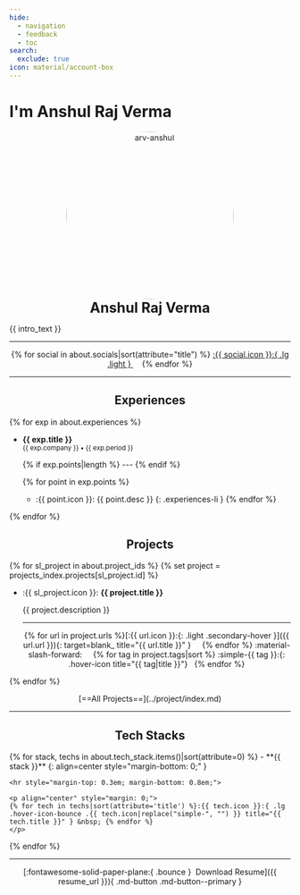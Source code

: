 ```yaml
---
hide:
  - navigation
  - feedback
  - toc
search:
  exclude: true
icon: material/account-box
---
```


# I'm Anshul Raj Verma

<style>
  @media (min-width: 900px) {
    main > div > div.md-content {
      max-width: 75%;
      margin: auto;
    }
  }
  article > h1 { display: none; }
  #my-projects-index { display: none; }
  .md-typeset ul:has(.experiences-li) { list-style-type: none; }
  .md-typeset ul li:has(.experiences-li),
  .md-typeset ul li.experiences-li {
    margin-left: 0;
  }
</style>

<p style="text-align: center; margin: 0px;" markdown>
  <img src="{{ avatar_url }}" alt="arv-anshul" style="width: 300px; border-radius: 50%;" />
  <p class="light" style="text-align: center; font-size: 25px; margin: 0px;"><strong>Anshul Raj Verma</strong></p>
</p>
<p style="text-align: justify;" markdown>{{ intro_text }}</p>

---

<p align="center" markdown>
{% for social in about.socials|sort(attribute="title") %}
<a href="{{ social.url }}" title="{{ social.title }}" > :{{ social.icon }}:{ .lg .light } </a>&nbsp; &nbsp;
{% endfor %}
</p>

---

<h2 class="light" align="center"><strong>Experiences</strong></h2>

{% for exp in about.experiences %}

<div class="grid cards" markdown>

  - **{{ exp.title }}**<br>
    <small>{{ exp.company }} **•** {{ exp.period }}</small>

    {% if exp.points|length %} --- {% endif %}

    {% for point in exp.points %}
    - :{{ point.icon }}: {{ point.desc }}
    {: .experiences-li }
    {% endfor %}

</div>

{% endfor %}

<h2 class="light" align="center"><strong>Projects</strong></h2>

{% for sl_project in about.project_ids %}
    {% set project = projects_index.projects[sl_project.id] %}

<div class="grid cards" markdown>

  - :{{ sl_project.icon }}: **{{ project.title }}**

    <p style="text-align: justify;" markdown>
    {{ project.description }}
    </p>

    ---

    <p align=center markdown>
    {% for url in project.urls %}[:{{ url.icon }}:{: .light .secondary-hover }]({{ url.url }}){: target=blank_ title="{{ url.title }}" } &nbsp; &nbsp; {% endfor %}
    :material-slash-forward: &nbsp; &nbsp;
    {% for tag in project.tags|sort %} :simple-{{ tag }}:{: .hover-icon title="{{ tag|title }}"} &nbsp; {% endfor %}
    </p>

</div>

{% endfor %}

<p align="center" markdown>[==All Projects==](../project/index.md)</p>

---

<h2 class="light" align="center"><strong>Tech Stacks</strong></h2>

<div class="grid cards" markdown>
{% for stack, techs in about.tech_stack.items()|sort(attribute=0) %}
  - **{{ stack }}**
  {: align=center style="margin-bottom: 0;" }

    <hr style="margin-top: 0.3em; margin-bottom: 0.8em;">

    <p align="center" style="margin: 0;">
    {% for tech in techs|sort(attribute='title') %}:{{ tech.icon }}:{ .lg .hover-icon-bounce .{{ tech.icon|replace("simple-", "") }} title="{{ tech.title }}" } &nbsp; {% endfor %}
    </p>
{% endfor %}
</div>

---

<p align="center" markdown>
[:fontawesome-solid-paper-plane:{ .bounce }&nbsp; Download Resume]({{ resume_url }}){ .md-button .md-button--primary }
</p>
